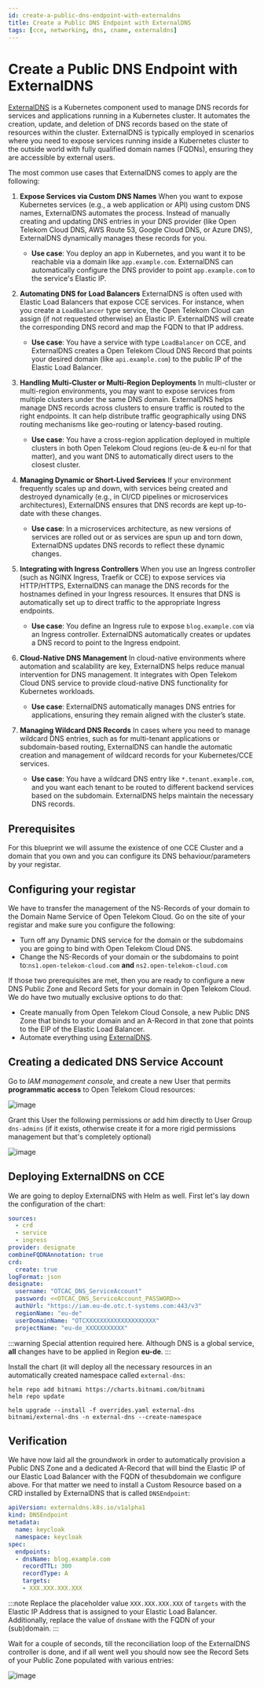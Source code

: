 ```yaml
---
id: create-a-public-dns-endpoint-with-externaldns
title: Create a Public DNS Endpoint with ExternalDNS
tags: [cce, networking, dns, cname, externaldns]
---
```


# Create a Public DNS Endpoint with ExternalDNS

[ExternalDNS](https://github.com/kubernetes-sigs/external-dns) is a Kubernetes component used to manage DNS records for services and applications running in a Kubernetes cluster. It automates the creation, update, and deletion of DNS records based on the state of resources within the cluster. ExternalDNS is typically employed in scenarios where you need to expose services running inside a Kubernetes cluster to the outside world with fully qualified domain names (FQDNs), ensuring they are accessible by external users.

The most common use cases that ExternalDNS comes to apply are the following:

1. **Expose Services via Custom DNS Names**
   When you want to expose Kubernetes services (e.g., a web application or API) using custom DNS names, ExternalDNS automates the process. Instead of manually creating and updating DNS entries in your DNS provider (like Open Telekom Cloud DNS, AWS Route 53, Google Cloud DNS, or Azure DNS), ExternalDNS dynamically manages these records for you.

   - **Use case**: You deploy an app in Kubernetes, and you want it to be reachable via a domain like `app.example.com`. ExternalDNS can automatically configure the DNS provider to point `app.example.com` to the service's Elastic IP.

2. **Automating DNS for Load Balancers**
   ExternalDNS is often used with Elastic Load Balancers that expose CCE services. For instance, when you create a `LoadBalancer` type service, the Open Telekom Cloud can assign (if not requested otherwise) an Elastic IP. ExternalDNS will create the corresponding DNS record and map the FQDN to that IP address.

   - **Use case**: You have a service with type `LoadBalancer` on CCE, and ExternalDNS creates a Open Telekom Cloud DNS Record that points your desired domain (like `api.example.com`) to the public IP of the Elastic Load Balancer.

3. **Handling Multi-Cluster or Multi-Region Deployments**
   In multi-cluster or multi-region environments, you may want to expose services from multiple clusters under the same DNS domain. ExternalDNS helps manage DNS records across clusters to ensure traffic is routed to the right endpoints. It can help distribute traffic geographically using DNS routing mechanisms like geo-routing or latency-based routing.

   - **Use case**: You have a cross-region application deployed in multiple clusters in both Open Telekom Cloud regions (eu-de & eu-nl for that matter), and you want DNS to automatically direct users to the closest cluster.

4. **Managing Dynamic or Short-Lived Services**
   If your environment frequently scales up and down, with services being created and destroyed dynamically (e.g., in CI/CD pipelines or microservices architectures), ExternalDNS ensures that DNS records are kept up-to-date with these changes.

   - **Use case**: In a microservices architecture, as new versions of services are rolled out or as services are spun up and torn down, ExternalDNS updates DNS records to reflect these dynamic changes.

5. **Integrating with Ingress Controllers**
   When you use an Ingress controller (such as NGINX Ingress, Traefik or CCE) to expose services via HTTP/HTTPS, ExternalDNS can manage the DNS records for the hostnames defined in your Ingress resources. It ensures that DNS is automatically set up to direct traffic to the appropriate Ingress endpoints.

   - **Use case**: You define an Ingress rule to expose `blog.example.com` via an Ingress controller. ExternalDNS automatically creates or updates a DNS record to point to the Ingress endpoint.

6. **Cloud-Native DNS Management**
   In cloud-native environments where automation and scalability are key, ExternalDNS helps reduce manual intervention for DNS management. It integrates with Open Telekom Cloud DNS service to provide cloud-native DNS functionality for Kubernetes workloads.

   - **Use case**: ExternalDNS automatically manages DNS entries for applications, ensuring they remain aligned with the cluster’s state.

7. **Managing Wildcard DNS Records**
   In cases where you need to manage wildcard DNS entries, such as for multi-tenant applications or subdomain-based routing, ExternalDNS can handle the automatic creation and management of wildcard records for your Kubernetes/CCE services.

   - **Use case**: You have a wildcard DNS entry like `*.tenant.example.com`, and you want each tenant to be routed to different backend services based on the subdomain. ExternalDNS helps maintain the necessary DNS records.

## Prerequisites

For this blueprint we will assume the existence of one CCE Cluster and a domain that you own and you can configure its DNS behaviour/parameters by your registar.

## Configuring your registar

We have to transfer the management of the NS-Records of your domain to the Domain Name Service of Open Telekom
Cloud. Go on the site of your registar and make sure you configure the following:

- Turn off any Dynamic DNS service for the domain or the subdomains you are going to bind with Open Telekom Cloud DNS.
- Change the NS-Records of your domain or the subdomains to point to:`ns1.open-telekom-cloud.com` **and** `ns2.open-telekom-cloud.com`

If those two prerequisites are met, then you are ready to configure a new DNS Public Zone and Record Sets for your domain in Open Telekom
Cloud. We do have two mutually exclusive options to do that:

- Create manually from Open Telekom Cloud Console, a new Public DNS Zone that binds to your domain and an A-Record in that zone that
    points to the EIP of the Elastic Load Balancer.
- Automate everything using
    [ExternalDNS](https://github.com/kubernetes-sigs/external-dns).

## Creating a dedicated DNS Service Account

Go to *IAM management console*, and create a new User that permits
**programmatic access** to Open Telekom Cloud resources:

![image](/img/docs/blueprints/by-use-case/security/keycloak/SCR-20231212-dfp.png)

Grant this User the following permissions or add him directly to User
Group `dns-admins` (if it exists, otherwise create it for a more rigid permissions management but that's completely optional)

![image](/img/docs/blueprints/by-use-case/security/keycloak/SCR-20231212-df8.png)

## Deploying ExternalDNS on CCE

We are going to deploy ExternalDNS with Helm as well. First let's lay
down the configuration of the chart:

```yaml title="overrides.yaml" linenos="" emphasize-lines="11,13-14"
sources:
  - crd
  - service
  - ingress
provider: designate
combineFQDNAnnotation: true
crd:
  create: true
logFormat: json
designate:
  username: "OTCAC_DNS_ServiceAccount"
  password: <<OTCAC_DNS_ServiceAccount_PASSWORD>>
  authUrl: "https://iam.eu-de.otc.t-systems.com:443/v3"
  regionName: "eu-de"
  userDomainName: "OTCXXXXXXXXXXXXXXXXXXXX"
  projectName: "eu-de_XXXXXXXXXXX"
```

:::warning
Special attention required here. Although DNS is a global
service, **all** changes have to be applied in Region **eu-de**.
:::

Install the chart (it will deploy all the necessary resources in an
automatically created namespace called `external-dns`:

```shell
helm repo add bitnami https://charts.bitnami.com/bitnami
helm repo update

helm upgrade --install -f overrides.yaml external-dns bitnami/external-dns -n external-dns --create-namespace
```

## Verification

We have now laid all the groundwork in order to automatically provision
a Public DNS Zone and a dedicated A-Record that will bind the Elastic IP of our
Elastic Load Balancer with the FQDN of thesubdomain we configure above. For that matter we need to install
a Custom Resource based on a CRD installed by ExternalDNS that is called `DNSEndpoint`:

```yaml title="dns-endpoint.yaml"
apiVersion: externaldns.k8s.io/v1alpha1
kind: DNSEndpoint
metadata:
  name: keycloak
  namespace: keycloak
spec:
  endpoints:
  - dnsName: blog.example.com
    recordTTL: 300
    recordType: A
    targets:
    - XXX.XXX.XXX.XXX
```

:::note
Replace the placeholder value `XXX.XXX.XXX.XXX` of `targets` with the Elastic IP Address that is
assigned to your Elastic Load Balancer. Additionally, replace the value of `dnsName` with the FQDN of your (sub)domain.
:::

Wait for a couple of seconds, till the reconciliation loop of the
ExternalDNS controller is done, and if all went well you should now see
the Record Sets of your Public Zone populated with various entries:

![image](/img/docs/blueprints/by-use-case/security/keycloak/SCR-20231212-dsj.png)